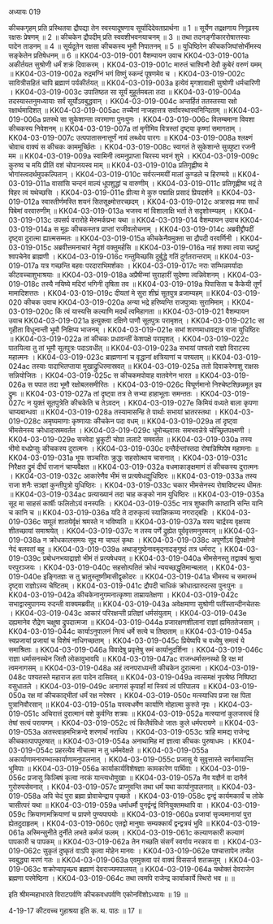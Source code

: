 अध्यायः 019

कीचकगृहम् प्रति प्रस्थितया द्रौपद्या तेन स्वस्यादूषणाय सूर्यादिदेवताप्रार्थना ॥ 1 ॥ सूर्येण तद्रक्षणाय निगूढस्य रक्षसः प्रेषणम् ॥ 2 ॥ कीचकेन द्रौपदीम् प्रति स्ववशीभवनयाचनम् ॥ 3 ॥ तथा तदनङ्गीकाररोषात्तस्याः पादेन ताडनम् ॥ 4 ॥ सूर्यदूतेन रक्षसा कीचकस्य भूमौ निपातनम् ॥ 5 ॥ युधिष्ठिरेन कीचकजिघांसोर्भीमस्य सङ्केतेन प्रतिषेधनम् ॥ 6 ॥
KK04-03-019-001	वैशम्पायन उवाच 
KK04-03-019-001a	अकीर्तयत सुश्रोणी धर्मं शक्रं दिवाकरम् ।
KK04-03-019-001c	मारुतं चाश्विनौ देवौ कुबेरं वरुणं यमम् ॥
KK04-03-019-002a	रुद्रमग्निं भगं विष्णुं स्कन्दं पूषणमेव च ।
KK04-03-019-002c	सावित्रीसहितं चापि ब्रह्माणं पर्यकीर्तयत् ॥ 
KK04-03-019-003a	इत्येवं मृगशावाक्षी सुश्रोणी धर्मचारिणी ।
KK04-03-019-003c	उपातिष्ठत सा सूर्यं मुहूर्तमबला तदा ॥ 
KK04-03-019-004a	तदस्यास्तनुमध्यायाः सर्वं सूर्योऽवबुद्धवान् ।
KK04-03-019-004c	अन्तर्हितं ततस्तस्या रक्षो रक्षार्थमादिशत् ॥ 
KK04-03-019-005ac	तच्चैनां नाजहात्तत्र सर्वावस्थास्वनिन्दिताम् ॥ 
KK04-03-019-006a	प्रतस्थे सा सुकेशान्ता त्वरमाणा पुनःपुनः ।
KK04-03-019-006c	विलम्बमाना विवशा कीचकस्य निवेशनम् ॥ 
KK04-03-019-007a	तां मृगीमिव वित्रस्तां दृष्ट्वा कृष्णां समागताम् ।
KK04-03-019-007c	उत्पपातासनात्तूर्णं नावं लब्ध्वेव पारगः ॥ 
KK04-03-019-008a	श्लक्ष्णं चोवाच वाक्यं स कीचकः काममूर्च्छितः ।
KK04-03-019-008c	स्वागतं ते सुकेशान्ते सुव्युष्टा रजनी मम ॥ 
KK04-03-019-009a	स्वामिनी त्वमनुप्राप्ता चिरस्य भवनं शुभे ।
KK04-03-019-009c	कुरुष्व च मयि प्रीतिं वशं चोपानयस्व माम् ॥ 
KK04-03-019-010a	प्रतिगृह्णीष्व मे भोगांस्त्वदर्थमुपकल्पितान् ।
KK04-03-019-010c	सर्वरत्नमयीं मालां कुण्डले च हिरण्मये ॥ 
KK04-03-019-011a	वासांसि चन्दनं माल्यं धूपशुद्धां च वारुणीम् ।
KK04-03-019-011c	प्रतिगृह्णीष्व भद्रं ते विहर त्वं यथेच्छसि ।
KK04-03-019-011e	प्रीत्या मे कुरु पद्माक्षि प्रसादं प्रियदर्शने ॥
KK04-03-019-012a	स्वास्तीर्णमस्ति शयनं सितसूक्ष्मोत्तरच्छदम् ।
KK04-03-019-012c	अत्रारुह्य मया सार्धं पिबेमां वरवारुणीम् ॥ 
KK04-03-019-013a	भजस्व मां विशालाक्षि भर्ता ते सदृशोस्म्यहम् ।
KK04-03-019-013c	उपसर्प वरारोहे मेरुमर्कप्रभा यथा ॥ 
KK04-03-019-014	वैशम्पायन उवाच 
KK04-03-019-014a	स मूढः कीचकस्तत्र प्राप्तां राजीवलोचनाम् ।
KK04-03-019-014c	अब्रवीद्द्रौपदीं दृष्ट्वा दुरात्मा ह्यात्मसम्मतः ॥ 
KK04-03-019-015a	कीचकेनैवमुक्ता सा द्रौपदी वरवर्णिनी ।
KK04-03-019-015c	अब्रवीत्तमनाचारं नेदृशं वक्तुमर्हसि ॥
KK04-03-019-016a	नाहं शक्या त्वया स्प्रष्टुं श्वपचेनेव ब्राह्मणी ।
KK04-03-019-016c	गन्तुमिच्छसि दुर्बुद्धे गतिं दुर्गतरान्तराम् ॥ 
KK04-03-019-017a	यत्र गच्छन्ति बहवः परदाराभिमर्शकाः ।
KK04-03-019-017c	नराः सम्भिन्नमर्यादाः कीटवच्चाशुभाश्रयाः ॥ 
KK04-03-019-018a	अप्रैषीन्मां सुराहारीं सुदेष्णा त्वन्निवेशनम् ।
KK04-03-019-018c	तस्यै नयिष्ये मदिरां भगिनी तृषिता तव ॥ 
KK04-03-019-019a	पिपासिता च कैकेयी तूर्णं मामादिशत्ततः ।
KK04-03-019-019c	दीयतां मे सुरा शीघ्रं सूतपुत्र व्रजाम्यहम् ॥ 
KK04-03-019-020	कीचक उवाच 
KK04-03-019-020a	अन्या भद्रे हरिष्यन्ति राजपुत्र्याः सुरामिमाम् ।
KK04-03-019-020c	किं त्वं यास्यसि कल्याणि मदर्थं त्वमिहागता ॥ 
KK04-03-019-021	वैशम्पायन उवाच 
KK04-03-019-021a	इत्युक्त्वा दक्षिणे पाणौ सूतपुत्रः परामृशत् ।
KK04-03-019-021c	सा गृहीता विधून्वन्ती भूमौ निक्षिप्य भाजनम् ।
KK04-03-019-021e	सभां शरणमाधावद्यत्र राजा युधिष्ठिरः ॥ 
KK04-03-019-022a	तां कीचकः प्रधावन्तीं केशपक्षे परामृशत् ।
KK04-03-019-022c	पातयित्वा तु तां भूमौ सूतपुत्रः पदाऽवधीत् ॥ 
KK04-03-019-023a	सभायां पश्यतो राज्ञो विराटस्य महात्मनः ।
KK04-03-019-023c	ब्राह्मणानां च वृद्धानां क्षत्रियाणां च पश्यताम् ॥ 
KK04-03-019-024ac	तस्याः पादाभितप्ताया मुखाद्रुधिरमास्रवत् ॥
KK04-03-019-025a	ततो दिवाकरेणाशु राक्षसः सन्नियोजितः ।
KK04-03-019-025c	स कीचकमपोवाह वातवेगेन भारत ॥ 
KK04-03-019-026a	स पपात तदा भूमौ रक्षोबलसमीरितः ।
KK04-03-019-026c	विघूर्णमानो निश्चेष्टश्छिन्नमूल इव द्रुमः ॥ 
KK04-03-019-027a	तां दृष्ट्वा तत्र ते सभ्या हाहाभूताः समन्ततः ।
KK04-03-019-027c	न युक्तं सूतपुत्रेति कीचकेति च तेऽवदन् ।
KK04-03-019-027e	किमियं वध्यते बाला कृपणा चाप्यबान्धवा ॥ 
KK04-03-019-028a	तस्यामासन्हि ते पार्थाः सभायां भ्रातरस्तथा ।
KK04-03-019-028c	अमृष्यमाणाः कृष्णायाः कीचकेन पदा वधम् ॥ 
KK04-03-019-029a	तां दृष्ट्वा भीमसेनस्य क्रोधादास्रमवर्तत ।
KK04-03-019-029c	धूमोच्छ्वासः समभवन्नेत्रे चोच्छ्रितपक्ष्मणी ।
KK04-03-019-029e	सस्वेदा भ्रुकुटी चोग्रा ललाटे समवर्तत ॥ 
KK04-03-019-030a	तस्य भीमो वधप्रेप्सुः कीचकस्य दुरात्मनः ।
KK04-03-019-030c	दन्तैर्दन्तांस्तदा रोषान्निष्पिपेष महामनाः ॥ 
KK04-03-019-031a	भूयः सञ्चरितः क्रुद्धः सहसोत्थाय चासनात् ।
KK04-03-019-031c	निरैक्षत द्रुमं दीर्घं राजानं चाप्यवैक्षत ॥ 
KK04-03-019-032a	वधमाकाङ्क्षमाणं तं कीचकस्य दुरात्मनः ।
KK04-03-019-032c	आकारेणैव भीमं स प्रत्यषेधद्युधिष्ठिरः ॥ 
KK04-03-019-033a	तस्य राजा शनैः सञ्ज्ञां कुन्तीपुत्रो युधिष्ठिरः ।
KK04-03-019-033c	चकार भीमसेनस्य रोषाविष्टस्य धीमतः ॥
KK04-03-019-034ac	प्रत्याख्यानं तदा चाह कङ्को नाम युधिष्ठिरः ॥ 
KK04-03-019-035a	सूद मा साहसं कार्षीः फलितोऽयं वनस्पतिः ।
KK04-03-019-035c	नात्र शुष्काणि काष्ठानि सन्ति यानि च कानि च ॥ 
KK04-03-019-036a	यदि ते दारुकृत्यं स्यान्निष्क्रम्य नगराद्बहिः ।
KK04-03-019-036c	समूलं शातयेर्वृक्षं श्रमस्ते न भविष्यति ॥ 
KK04-03-019-037a	यस्य चार्द्रस्य वृक्षस्य शीतच्छायां समाश्रयेत् ।
KK04-03-019-037c	न तस्य पर्णे द्रुह्येत पूर्ववृत्तमनुस्मरन् ॥ 
KK04-03-019-038a	न क्रोधकालसमयः सूद मा चापलं कृथाः ।
KK04-03-019-038c	अपूर्णोऽयं द्विपक्षोनो नेदं बलवतां बहु ॥ 
KK04-03-019-039a	अथाङ्गुष्ठेनावमृद्नादङ्गुष्ठं तत्र धर्मराट् ।
KK04-03-019-039c	प्रबोधनभयाद्राज्ञो भीमं तं प्रत्यषेधयत् ॥ 
KK04-03-019-040a	भीमसेनस्तु तद्वाक्यं श्रुत्वा परपुरञ्जयः ।
KK04-03-019-040c	सहसोत्पतितं क्रोधं न्ययच्छद्धृतिमान्बलात् ।
KK04-03-019-040e	इङ्गितज्ञः स तु भ्रातुस्तूष्णीमासीद्वृकोदरः ॥ 
KK04-03-019-041a	भीमस्य च समारम्भं दृष्ट्वा राज्ञोऽस्य चेष्टितम् ।
KK04-03-019-041c	द्रौपदी चाधिकं क्रोधात्प्रारुदत्सा पुनःपुनः ॥ 
KK04-03-019-042a	कीचकेनानुगमनात्कृष्णा ताम्रायतेक्षणा ।
KK04-03-019-042c	सभाद्वारमुपागम्य रुदन्ती वाक्यमब्रवीत् ॥ 
KK04-03-019-043a	अवेक्षमाणा सुश्रोणी पतींस्तान्दीनचेतसः ।
KK04-03-019-043c	आकारं परिरक्षन्ती प्रतिज्ञां धर्मसंयुताम् ।
KK04-03-019-043e	दह्यमानेव रौद्रेण चक्षुषा द्रुपदात्मजा ॥
KK04-03-019-044a	प्रजारक्षणशीलानां राज्ञां ह्यमिततेजसाम् ।
KK04-03-019-044c	कार्याऽनुपालनं नित्यं धर्मे सत्ये च तिष्ठताम् ॥
KK04-03-019-045a	स्वप्रजायां प्रजायां च विशेषं नाधिगच्छताम् ।
KK04-03-019-045c	प्रियेष्वपि च वध्येषु समत्वं ये समाश्रिताः ॥ 
KK04-03-019-046a	विवादेषु प्रवृत्तेषु समं कार्यानुदर्शिना ।
KK04-03-019-046c	राज्ञा धर्मासनस्थेन जितौ लोकावुभावपि ॥ 
KK04-03-019-047ac	राजन्धर्मासनस्थो हि रक्ष मां त्वमनागसम् ॥ 
KK04-03-019-048a	अहं त्वनपराध्यन्ती कीचकेन दुरात्मना ।
KK04-03-019-048c	पश्यतस्ते महाराज हता पादेन दासिवत् ॥
KK04-03-019-049a	त्वत्समक्षं नृपश्रेष्ठ निष्पिष्टा वसुधातले ।
KK04-03-019-049c	अनागसं कृपार्हां मां स्त्रियं त्वं परिपालय ॥ 
KK04-03-019-050a	रक्ष मां कीचकाद्भीतां धर्मं रक्ष नरेश्वर ।
KK04-03-019-050c	मत्स्याधिप प्रजा रक्ष पिता पुत्रानिवौरसान् ॥
KK04-03-019-051a	यस्त्वधर्मेण कार्याणि मोहात्मा कुरुते नृपः ।
KK04-03-019-051c	अचिरात्तं दुरात्मानं वशे कुर्वन्ति शत्रवः ॥ 
KK04-03-019-052a	मत्स्यानां कुलजस्त्वं हि तेषां सत्यं परायणम् ।
KK04-03-019-052c	त्वं किलैवंविधो जातः कुले धर्मपरायणे ॥ 
KK04-03-019-053a	अतस्त्वाहमभिक्रन्दे शरणार्थं नराधिप ।
KK04-03-019-053c	त्राहि मामद्य राजेन्द्र कीचकात्पापपूरुषात् ॥ 
KK04-03-019-054a	अनाथामिह मां ज्ञात्वा कीचकः पुरुषाधमः ।
KK04-03-019-054c	प्रहरत्येव नीचात्मा न तु धर्ममवेक्षते ॥ 
KK04-03-019-055a	अकार्याणामनारम्भात्कार्याणामनुपालनात् ।
KK04-03-019-055c	प्रजासु ये सुवृत्तास्ते स्वर्गमायान्ति भूमिपाः ॥
KK04-03-019-056a	कार्याकार्यविशेषज्ञाः कामकारेण पार्थिवाः ।
KK04-03-019-056c	प्रजासु किल्बिषं कृत्वा नरकं यान्त्यधोमुखाः ॥
KK04-03-019-057a	नैव यज्ञैर्न वा दानैर्न गुरोरुपसेवनात् ।
KK04-03-019-057c	प्राप्नुवन्ति तथा धर्मं यथा कार्यानुपालनात् ॥
KK04-03-019-058a	अपि चेदं पुरा ब्रह्मा प्रोवाचेन्द्राय पृच्छते ।
KK04-03-019-058c	द्वन्द्वं कार्यमकार्यं च लोके चासीत्परं यथा ॥ 
KK04-03-019-059a	धर्माधर्मौ पुनर्द्वन्द्वं विनियुक्तमथापि वा ।
KK04-03-019-059c	क्रियाणामक्रियाणां च प्रापणे पुण्यपापयोः ॥ 
KK04-03-019-060a	प्रजायां सृज्यमानायां पुरा ह्येतदुदाहृतम् ।
KK04-03-019-060c	एतद्वो मानुषाः सम्यक्कार्यं द्वन्द्वत्रयं भुवि ॥
KK04-03-019-061a	अस्मिन्सुनीते दुर्नीते लभते कर्मजं फलम् ।
KK04-03-019-061c	कल्याणकारी कल्याणं पापकारी च पापकम् ॥
KK04-03-019-062a	तेन गच्छति संसर्गं स्वर्गाय नरकाय वा ।
KK04-03-019-062c	सुकृतं दुष्कृतं वाऽपि कृत्वा मोहेन मानवः ।
KK04-03-019-062e	पश्चात्तापेन तप्येत स्वबुद्ध्या मरणं गतः ॥ 
KK04-03-019-063a	एवमुक्त्वा परं वाक्यं विससर्ज शतक्रतुम् ।
KK04-03-019-063c	शक्रोप्यापृच्छ्य ब्रह्माणं देवराज्यमपालयत् ॥
KK04-03-019-064a	यथोक्तं देवराजेन ब्रह्मणा परमेष्ठिना ।
KK04-03-019-064c	तथा त्वमपि राजेन्द्र कार्याकार्ये स्थिरो भव ॥ ॥

इति श्रीमन्महाभारते विराटपर्वणि कीचकवधपर्वणि एकोनविंशोऽध्यायः ॥ 19 ॥

4-19-17 कीटवच्च गुहाश्रया इति क. थ. पाठः ॥ 17 ॥
